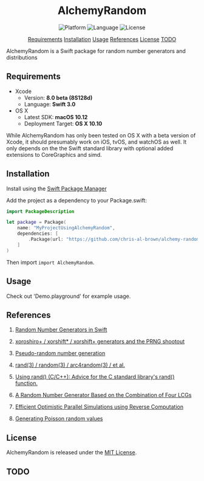 <center> 
    <h1>AlchemyRandom</h1> 
</center>

<p align="center">
    <img src="https://img.shields.io/badge/platform-osx-lightgrey.svg" alt="Platform">
    <img src="https://img.shields.io/badge/language-swift-orange.svg" alt="Language">
    <img src="https://img.shields.io/badge/license-MIT-blue.svg" alt="License">
</p>

<p align="center">
    <a href="#requirements">Requirements</a>
    <a href="#installation">Installation</a>
    <a href="#usage">Usage</a>
    <a href="#references">References</a>
    <a href="#license">License</a>
    <a href="#todo">TODO</a>
</p>

AlchemyRandom is a Swift package for random number generators and distributions

## Requirements

- Xcode
    - Version: **8.0 beta (8S128d)**
    - Language: **Swift 3.0**
- OS X
    - Latest SDK: **macOS 10.12**
    - Deployment Target: **OS X 10.10**

While AlchemyRandom has only been tested on OS X with a beta version of Xcode, 
it should presumably work on iOS, tvOS, and watchOS as well.  It only depends on the 
the Swift standard library with optional added extensions to CoreGraphics and simd. 

## Installation

Install using the [Swift Package Manager](https://swift.org/package-manager/)

Add the project as a dependency to your Package.swift:

```swift
import PackageDescription

let package = Package(
    name: "MyProjectUsingAlchemyRandom",
    dependencies: [
        .Package(url: "https://github.com/chris-al-brown/alchemy-random", majorVersion: 0, minor: 1)
    ]
)
```

Then import `import AlchemyRandom`.

## Usage

Check out 'Demo.playground' for example usage.

## References

1. [Random Number Generators in Swift](http://www.cocoawithlove.com/blog/2016/05/19/random-numbers.html)

2. [xoroshiro+ / xorshift* / xorshift+ generators and the PRNG shootout](http://xoroshiro.di.unimi.it)

3. [Pseudo-random number generation](http://en.cppreference.com/w/cpp/numeric/random)

4. [rand(3) / random(3) / arc4random(3) / et al.](http://nshipster.com/random/)

5. [Using rand() (C/C++): Advice for the C standard library's rand() function.](http://eternallyconfuzzled.com/arts/jsw_art_rand.aspx)

6. [A Random Number Generator Based on the Combination of Four LCGs](http://dl.acm.org/citation.cfm?id=271660)

7. [Efficient Optimistic Parallel Simulations using Reverse Computation](http://dl.acm.org/citation.cfm?id=347828)

8. [Generating Poisson random values](http://www.johndcook.com/blog/2010/06/14/generating-poisson-random-values/)

## License

AlchemyRandom is released under the [MIT License](LICENSE.md).

## TODO
